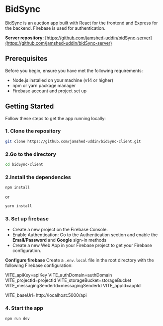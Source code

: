 # BidSync

BidSync is an auction app built with React for the frontend and Express for the backend. Firebase is used for authentication.

**Server repository:** [https://github.com/jamshed-uddin/bidSync-server](https://github.com/jamshed-uddin/bidSync-server)

## Prerequisites

Before you begin, ensure you have met the following requirements:

- Node.js installed on your machine (v14 or higher)
- npm or yarn package manager
- Firebase account and project set up

## Getting Started

Follow these steps to get the app running locally:

### 1. Clone the repository

```sh
git clone https://github.com/jamshed-uddin/bidSync-client.git
```

### 2.Go to the directory

```sh
cd bidSync-client
```

### 2.Install the dependencies

```sh
npm install
```

or

```sh
yarn install
```

### 3. Set up firebase

- Create a new project on the Firebase Console.
- Enable Authentication: Go to the Authentication section and enable the **Email/Password** and **Google** sign-in methods
- Create a new Web App in your Firebase project to get your Firebase configuration.

**Configure firebase**
Create a `.env.local` file in the root directory with the following Firebase configuration:

VITE_apiKey=apiKey
VITE_authDomain=authDomain
VITE_projectId=projectId
VITE_storageBucket=storageBucket
VITE_messagingSenderId=messagingSenderId
VITE_appId=appId

VITE_baseUrl=http://localhost:5000/api

### 4. Start the app

```sh
npm run dev
```
